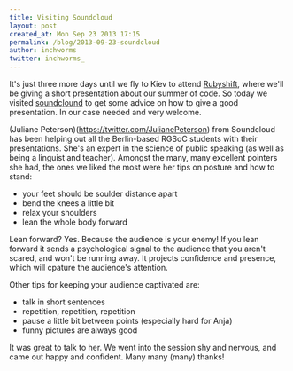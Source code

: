 ```yaml
---
title: Visiting Soundcloud
layout: post
created_at: Mon Sep 23 2013 17:15
permalink: /blog/2013-09-23-soundcloud
author: inchworms
twitter: inchworms_
---
```


It's just three more days until we fly to Kiev to attend [Rubyshift](http://rubyshift.org/), where we'll be giving a short presentation about our summer of code. So today we visited [soundclound](https://soundcloud.com/) to get some advice on how to give a good presentation. In our case needed and very welcome.

(Juliane Peterson)(https://twitter.com/JulianePeterson) from Soundcloud has been helping out all the Berlin-based RGSoC students with their presentations. She's  an expert in the science of public speaking (as well as being a linguist and teacher). Amongst the many, many excellent pointers she had, the ones we liked the most were her tips on posture and how to stand: 

  - your feet should be soulder distance apart
  - bend the knees a little bit
  - relax your shoulders
  - lean the whole body forward

Lean forward? Yes. Because the audience is your enemy! If you lean forward it sends a psychological signal to the audience that you aren't scared, and won't be running away. It projects confidence and presence, which will cpature the audience's attention.

Other tips for keeping your audience captivated are:

  - talk in short sentences
  - repetition, repetition, repetition
  - pause a little bit between points (especially hard for Anja)
  - funny pictures are always good

It was great to talk to her. We went into the session shy and nervous, and came out happy and confident. Many many (many) thanks!